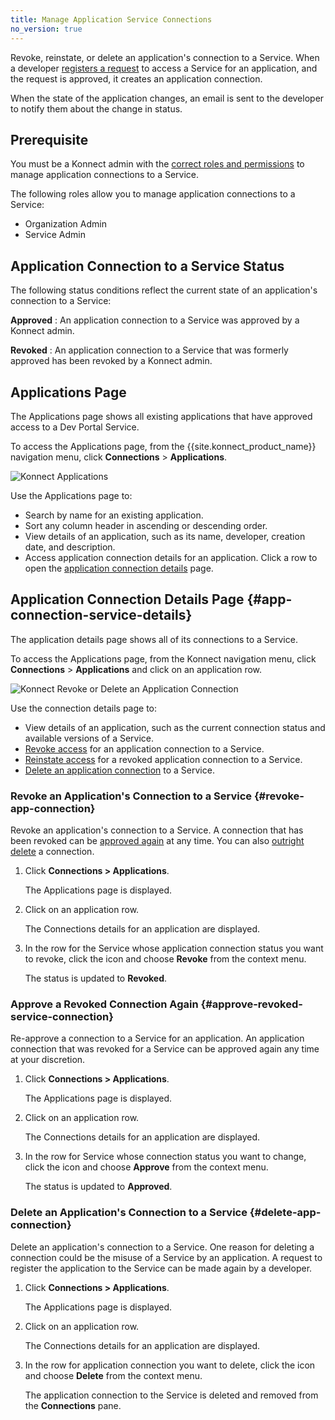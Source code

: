 ```yaml
---
title: Manage Application Service Connections
no_version: true
---
```


Revoke, reinstate, or delete an application's connection to a Service. When a developer
[registers a request](/konnect/dev-portal/developers/dev-reg-app-service) to access a Service for an
application, and the request is approved, it creates an application connection.

When the state of the application changes, an email is sent to the developer to notify
them about the change in status.


## Prerequisite

You must be a Konnect admin with the
[correct roles and permissions](/konnect/reference/org-management/#role-definitions)
to manage application connections to a Service.

The following roles allow you to
manage application connections to a Service:

- Organization Admin
- Service Admin

## Application Connection to a Service Status

The following status conditions reflect the current state of an application's connection to a Service:

**Approved**
: An application connection to a Service was approved by a Konnect admin.

**Revoked**
: An application connection to a Service that was formerly approved has been revoked by a
Konnect admin.

## Applications Page

The Applications page shows all existing applications that have approved access to a Dev Portal Service.

To access the Applications page, from the {{site.konnect_product_name}} navigation menu,
click **Connections** > **Applications**.

![Konnect Applications](/assets/images/docs/konnect/konnect-apps-page.png)

Use the Applications page to:

- Search by name for an existing application.
- Sort any column header in ascending or descending order.
- View details of an application, such as its name, developer, creation date, and description.
- Access application connection details for an application. Click a row to open the
  [application connection details](#app-connection-service-details) page.

## Application Connection Details Page {#app-connection-service-details}

The application details page shows all of its connections to a Service.

To access the Applications page, from the Konnect navigation menu, click **Connections** > **Applications**
and click on an application row.

![Konnect Revoke or Delete an Application Connection](/assets/images/docs/konnect/konnect-revoke-delete-app-connection.png)

Use the connection details page to:

- View details of an application, such as the current connection status and available versions of a Service.
- [Revoke access](#revoke-app-connection) for an application connection to a Service.
- [Reinstate access](#approve-revoked-service-connection) for a revoked application connection to a Service.
- [Delete an application connection](#delete-app-connection) to a Service.

### Revoke an Application's Connection to a Service {#revoke-app-connection}

Revoke an application's connection to a Service. A connection that has been revoked can be
[approved again](#approve-revoked-service-connection) at any time. You can also
[outright delete](#delete-app-connection) a connection.

1. Click **Connections > Applications**.

   The Applications page is displayed.

2. Click on an application row.

   The Connections details for an application are displayed.

3. In the row for the Service whose application connection status you want to revoke, click the icon and
   choose **Revoke** from the context menu.

   The status is updated to **Revoked**.

### Approve a Revoked Connection Again {#approve-revoked-service-connection}

Re-approve a connection to a Service for an application. An application connection
that was revoked for a Service can be approved again any time at your discretion.

1. Click **Connections > Applications**.

   The Applications page is displayed.

2. Click on an application row.

   The Connections details for an application are displayed.

3. In the row for Service whose connection status you want to change, click the icon and choose **Approve** from the
   context menu.

   The status is updated to **Approved**.

### Delete an Application's Connection to a Service {#delete-app-connection}

Delete an application's connection to a Service. One reason for deleting a connection
could be the misuse of a Service by an application. A request to register the application
to the Service can be made again by a developer.

1. Click **Connections > Applications**.

   The Applications page is displayed.

2. Click on an application row.

   The Connections details for an application are displayed.

3. In the row for application connection you want to delete, click the icon and choose **Delete** from the
   context menu.

   The application connection to the Service is deleted and removed from the **Connections** pane.
